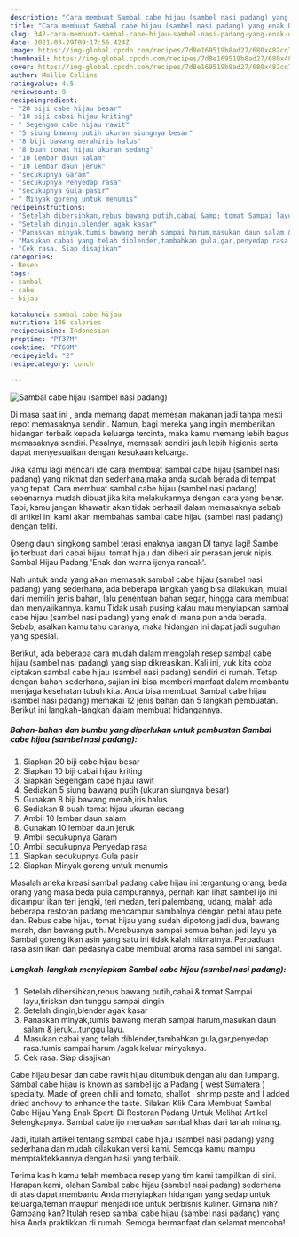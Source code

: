 ```yaml
---
description: "Cara membuat Sambal cabe hijau (sambel nasi padang) yang enak Untuk Jualan"
title: "Cara membuat Sambal cabe hijau (sambel nasi padang) yang enak Untuk Jualan"
slug: 342-cara-membuat-sambal-cabe-hijau-sambel-nasi-padang-yang-enak-untuk-jualan
date: 2021-03-29T09:17:56.424Z
image: https://img-global.cpcdn.com/recipes/7d8e169519b8ad27/680x482cq70/sambal-cabe-hijau-sambel-nasi-padang-foto-resep-utama.jpg
thumbnail: https://img-global.cpcdn.com/recipes/7d8e169519b8ad27/680x482cq70/sambal-cabe-hijau-sambel-nasi-padang-foto-resep-utama.jpg
cover: https://img-global.cpcdn.com/recipes/7d8e169519b8ad27/680x482cq70/sambal-cabe-hijau-sambel-nasi-padang-foto-resep-utama.jpg
author: Mollie Collins
ratingvalue: 4.5
reviewcount: 9
recipeingredient:
- "20 biji cabe hijau besar"
- "10 biji cabai hijau kriting"
- " Segengam cabe hijau rawit"
- "5 siung bawang putih ukuran siungnya besar"
- "8 biji bawang merahiris halus"
- "8 buah tomat hijau ukuran sedang"
- "10 lembar daun salam"
- "10 lembar daun jeruk"
- "secukupnya Garam"
- "secukupnya Penyedap rasa"
- "secukupnya Gula pasir"
- " Minyak goreng untuk menumis"
recipeinstructions:
- "Setelah dibersihkan,rebus bawang putih,cabai &amp; tomat Sampai layu,tiriskan dan tunggu sampai dingin"
- "Setelah dingin,blender agak kasar"
- "Panaskan minyak,tumis bawang merah sampai harum,masukan daun salam &amp; jeruk...tunggu layu."
- "Masukan cabai yang telah diblender,tambahkan gula,gar,penyedap rasa.tumis sampai harum /agak keluar minyaknya."
- "Cek rasa. Siap disajikan"
categories:
- Resep
tags:
- sambal
- cabe
- hijau

katakunci: sambal cabe hijau 
nutrition: 146 calories
recipecuisine: Indonesian
preptime: "PT37M"
cooktime: "PT60M"
recipeyield: "2"
recipecategory: Lunch

---
```



![Sambal cabe hijau (sambel nasi padang)](https://img-global.cpcdn.com/recipes/7d8e169519b8ad27/680x482cq70/sambal-cabe-hijau-sambel-nasi-padang-foto-resep-utama.jpg)

Di masa  saat ini , anda memang dapat memesan makanan jadi tanpa mesti repot memasaknya sendiri. Namun, bagi mereka yang ingin memberikan hidangan terbaik kepada keluarga tercinta, maka kamu memang lebih bagus memasaknya sendiri. Pasalnya, memasak sendiri jauh lebih higienis serta dapat menyesuaikan dengan kesukaan keluarga.

Jika kamu lagi mencari ide cara membuat sambal cabe hijau (sambel nasi padang) yang nikmat dan sederhana,maka anda sudah berada di tempat yang tepat. Cara membuat sambal cabe hijau (sambel nasi padang)  sebenarnya mudah dibuat jika kita melakukannya dengan cara yang benar. Tapi, kamu jangan khawatir akan tidak berhasil dalam memasaknya 
sebab di artikel ini kami akan membahas sambal cabe hijau (sambel nasi padang) dengan teliti.  

Oseng daun singkong sambel terasi enaknya jangan DI tanya lagi! Sambel ijo terbuat dari cabai hijau, tomat hijau dan diberi air perasan jeruk nipis. Sambal Hijau Padang &#39;Enak dan warna ijonya rancak&#39;.

Nah untuk anda yang akan memasak sambal cabe hijau (sambel nasi padang) yang sederhana, ada beberapa langkah yang bisa dilakukan, mulai dari memilih jenis bahan, lalu penentuan bahan segar, hingga cara membuat dan menyajikannya. kamu Tidak usah pusing kalau mau menyiapkan sambal cabe hijau (sambel nasi padang) yang enak di mana pun anda berada. Sebab, asalkan kamu  tahu caranya, maka hidangan ini dapat jadi suguhan yang spesial.

Berikut, ada beberapa cara mudah dalam mengolah resep sambal cabe hijau (sambel nasi padang) yang siap dikreasikan. Kali ini, yuk kita coba ciptakan sambal cabe hijau (sambel nasi padang) sendiri di rumah. Tetap dengan bahan sederhana, sajian ini bisa memberi manfaat dalam membantu menjaga kesehatan tubuh kita. Anda bisa membuat Sambal cabe hijau (sambel nasi padang) memakai 12 jenis bahan dan 5 langkah pembuatan. Berikut ini langkah-langkah dalam membuat hidangannya.

<!--inarticleads1-->

##### Bahan-bahan dan bumbu yang diperlukan untuk pembuatan Sambal cabe hijau (sambel nasi padang):

1. Siapkan 20 biji cabe hijau besar
1. Siapkan 10 biji cabai hijau kriting
1. Siapkan  Segengam cabe hijau rawit
1. Sediakan 5 siung bawang putih (ukuran siungnya besar)
1. Gunakan 8 biji bawang merah,iris halus
1. Sediakan 8 buah tomat hijau ukuran sedang
1. Ambil 10 lembar daun salam
1. Gunakan 10 lembar daun jeruk
1. Ambil secukupnya Garam
1. Ambil secukupnya Penyedap rasa
1. Siapkan secukupnya Gula pasir
1. Siapkan  Minyak goreng untuk menumis


Masalah aneka kreasi sambal padang cabe hijau ini tergantung orang, beda orang yang masa beda pula campurannya, pernah kan lihat sambel ijo ini dicampur ikan teri jengki, teri medan, teri palembang, udang, malah ada beberapa restoran padang mencampur sambalnya dengan petai atau pete dan. Rebus cabe hijau, tomat hijau yang sudah dipotong jadi dua, bawang merah, dan bawang putih. Merebusnya sampai semua bahan jadi layu ya Sambal goreng ikan asin yang satu ini tidak kalah nikmatnya. Perpaduan rasa asin ikan dan pedasnya cabe membuat aroma rasa sambel ini sangat. 

<!--inarticleads2-->

##### Langkah-langkah menyiapkan Sambal cabe hijau (sambel nasi padang):

1. Setelah dibersihkan,rebus bawang putih,cabai &amp; tomat Sampai layu,tiriskan dan tunggu sampai dingin
1. Setelah dingin,blender agak kasar
1. Panaskan minyak,tumis bawang merah sampai harum,masukan daun salam &amp; jeruk...tunggu layu.
1. Masukan cabai yang telah diblender,tambahkan gula,gar,penyedap rasa.tumis sampai harum /agak keluar minyaknya.
1. Cek rasa. Siap disajikan


Cabe hijau besar dan cabe rawit hijau ditumbuk dengan alu dan lumpang. Sambal cabe hijau is known as sambel ijo a Padang ( west Sumatera ) specialty. Made of green chili and tomato, shallot , shrimp paste and I added dried anchovy to enhance the taste. Silakan Klik Cara Membuat Sambal Cabe Hijau Yang Enak Sperti Di Restoran Padang Untuk Melihat Artikel Selengkapnya. Sambal cabe ijo meruakan sambal khas dari tanah minang. 

Jadi, itulah artikel tentang  sambal cabe hijau (sambel nasi padang)  yang sederhana dan mudah dilakukan versi kami. Semoga kamu mampu mempraktekkannya dengan hasil yang terbaik. 

Terima kasih kamu telah membaca resep yang tim kami tampilkan di sini. Harapan kami, olahan  Sambal cabe hijau (sambel nasi padang) sederhana di atas dapat membantu Anda menyiapkan hidangan yang sedap untuk keluarga/teman maupun menjadi ide untuk berbisnis kuliner. Gimana nih? Gampang kan? Itulah resep sambal cabe hijau (sambel nasi padang) yang bisa Anda praktikkan di rumah. Semoga bermanfaat dan selamat mencoba!

